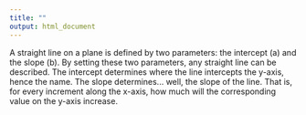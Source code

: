 ```yaml
---
title: ""
output: html_document
---
```

A straight line on a plane is defined by two parameters: the intercept (a) and the slope (b). By setting these two parameters, any straight line can be described. The intercept determines where the line intercepts the y-axis, hence the name. The slope determines... well, the slope of the line. That is, for every increment along the x-axis, how much will the corresponding value on the y-axis increase.